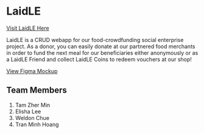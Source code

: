 # LaidLE

[Visit LaidLE Here](https://laidle.herokuapp.com/ "The LaidLE Website")

LaidLE is a CRUD webapp for our food-crowdfunding social enterprise project. As a donor, you can easily donate at our partnered food merchants in order to fund the next meal for our beneficiaries either anonymously or as a LaidLE Friend and collect LaidLE Coins to redeem vouchers at our shop! 

[View Figma Mockup](https://www.figma.com/proto/FQ9jNI2KO15gEMp1BRM8tw/Website-Mockup?node-id=2%3A5&scaling=scale-down&page-id=0%3A1 "LaidLE Figma Mockup")

## Team Members
1. Tam Zher Min
2. Elisha Lee
3. Weldon Chue
4. Tran Minh Hoang